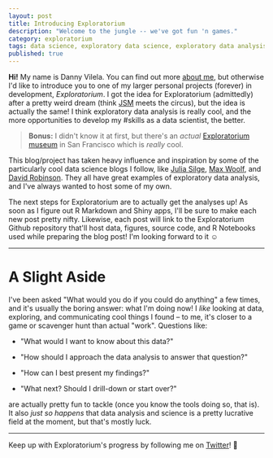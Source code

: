 ```yaml
---
layout: post
title: Introducing Exploratorium
description: "Welcome to the jungle -- we've got fun 'n games."
category: exploratorium
tags: data science, exploratory data science, exploratory data analysis, spark, python, r, rstats, scala, exploratorium, danny vilela, danny vilela nyu
published: true
---
```


**Hi!** My name is Danny Vilela. You can find out more [about me](/me), but otherwise I'd like to introduce you to one of my larger personal projects (forever) in development, *Exploratorium*. I got the idea for Exploratorium (admittedly) after a pretty weird dream (think [JSM](https://ww2.amstat.org/meetings/jsm/2016/) meets the circus), but the idea is actually the same! I think exploratory data analysis is really cool, and the more opportunities to develop my #skills as a data scientist, the better.

> **Bonus:** I didn't know it at first, but there's an *actual* [Exploratorium museum](https://www.exploratorium.edu/) in San Francisco which is *really* cool.

This blog/project has taken heavy influence and inspiration by some of the particularly cool data science blogs I follow, like [Julia Silge](http://juliasilge.com/), [Max Woolf](http://minimaxir.com/), and [David Robinson](http://varianceexplained.org/posts/). They all have great examples of exploratory data analysis, and I've always wanted to host some of my own.

The next steps for Exploratorium are to actually get the analyses up! As soon as I figure out R Markdown and Shiny apps, I'll be sure to make each new post pretty nifty. Likewise, each post will link to the Exploratorium Github repository that'll host data, figures, source code, and R Notebooks used while preparing the blog post! I'm looking forward to it ☺️

---

# A Slight Aside

I've been asked "What would you do if you could do anything" a few times, and it's usually the boring answer: what I'm doing now! I *like* looking at data, exploring, and communicating cool things I found – to me, it's closer to a game or scavenger hunt than actual "work". Questions like:

- "What would I want to know about this data?"

- "How should I approach the data analysis to answer that question?"

- "How can I best present my findings?"

- "What next? Should I drill-down or start over?"

are actually pretty fun to tackle (once you know the tools doing so, that is). It also *just so happens* that data analysis and science is a pretty lucrative field at the moment, but that's mostly luck.

---

Keep up with Exploratorium's progress by following me on [Twitter](https://twitter.com/dataframing)! 🐙
